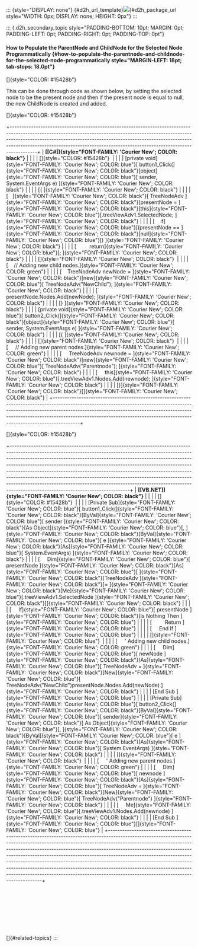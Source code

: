 ::: {style="DISPLAY: none"}
[](ms-xhelp:///?Id=d2h_url_template){#d2h_url_template}![](!package_url!){#d2h_package_url style="WIDTH: 0px; DISPLAY: none; HEIGHT: 0px"}
:::

::: {.d2h_secondary_topic style="PADDING-BOTTOM: 10pt; MARGIN: 0pt; PADDING-LEFT: 0pt; PADDING-RIGHT: 0pt; PADDING-TOP: 0pt"}
#### How to Populate the ParentNode and ChildNode for the Selected Node Programmatically {#how-to-populate-the-parentnode-and-childnode-for-the-selected-node-programmatically style="MARGIN-LEFT: 18pt; tab-stops: 18.0pt"}

[]{style="COLOR: #15428b"} 

This can be done through code as shown below, by setting the selected node to be the present node and then if the present node is equal to null, the new ChildNode is created and added.

[]{style="COLOR: #15428b"} 

+-----------------------------------------------------------------------------------------------------------------------------------------------------------------------------------------------------------------------------------------------------------------------------------------------------------------------------------+
| **[\[C#\]]{style="FONT-FAMILY: 'Courier New'; COLOR: black"}**                                                                                                                                                                                                                                                                    |
|                                                                                                                                                                                                                                                                                                                                   |
| []{style="COLOR: #15428b"}                                                                                                                                                                                                                                                                                                        |
|                                                                                                                                                                                                                                                                                                                                   |
| [private void]{style="FONT-FAMILY: 'Courier New'; COLOR: blue"}[ button1_Click(]{style="FONT-FAMILY: 'Courier New'; COLOR: black"}[object]{style="FONT-FAMILY: 'Courier New'; COLOR: blue"}[ sender, System.EventArgs e) ]{style="FONT-FAMILY: 'Courier New'; COLOR: black"}                                                      |
|                                                                                                                                                                                                                                                                                                                                   |
| [{ ]{style="FONT-FAMILY: 'Courier New'; COLOR: black"}                                                                                                                                                                                                                                                                            |
|                                                                                                                                                                                                                                                                                                                                   |
| [   ]{style="FONT-FAMILY: 'Courier New'; COLOR: black"}[ TreeNodeAdv ]{style="FONT-FAMILY: 'Courier New'; COLOR: black"}[presentNode = ]{style="FONT-FAMILY: 'Courier New'; COLOR: black"}[this]{style="FONT-FAMILY: 'Courier New'; COLOR: blue"}[.treeViewAdv1.SelectedNode; ]{style="FONT-FAMILY: 'Courier New'; COLOR: black"} |
|                                                                                                                                                                                                                                                                                                                                   |
| [    if]{style="FONT-FAMILY: 'Courier New'; COLOR: blue"}[(presentNode == ]{style="FONT-FAMILY: 'Courier New'; COLOR: black"}[null]{style="FONT-FAMILY: 'Courier New'; COLOR: blue"}[) ]{style="FONT-FAMILY: 'Courier New'; COLOR: black"}                                                                                        |
|                                                                                                                                                                                                                                                                                                                                   |
| [         return]{style="FONT-FAMILY: 'Courier New'; COLOR: blue"}[; ]{style="FONT-FAMILY: 'Courier New'; COLOR: black"}                                                                                                                                                                                                          |
|                                                                                                                                                                                                                                                                                                                                   |
| []{style="FONT-FAMILY: 'Courier New'; COLOR: black"}                                                                                                                                                                                                                                                                              |
|                                                                                                                                                                                                                                                                                                                                   |
| [    // Adding new child nodes.]{style="FONT-FAMILY: 'Courier New'; COLOR: green"}                                                                                                                                                                                                                                                |
|                                                                                                                                                                                                                                                                                                                                   |
| [    TreeNodeAdv newNode = ]{style="FONT-FAMILY: 'Courier New'; COLOR: black"}[new]{style="FONT-FAMILY: 'Courier New'; COLOR: blue"}[ TreeNodeAdv(\"NewChild\"); ]{style="FONT-FAMILY: 'Courier New'; COLOR: black"}                                                                                                              |
|                                                                                                                                                                                                                                                                                                                                   |
| [    presentNode.Nodes.Add(newNode); ]{style="FONT-FAMILY: 'Courier New'; COLOR: black"}                                                                                                                                                                                                                                          |
|                                                                                                                                                                                                                                                                                                                                   |
| [} ]{style="FONT-FAMILY: 'Courier New'; COLOR: black"}                                                                                                                                                                                                                                                                            |
|                                                                                                                                                                                                                                                                                                                                   |
| [private void]{style="FONT-FAMILY: 'Courier New'; COLOR: blue"}[ button2_Click(]{style="FONT-FAMILY: 'Courier New'; COLOR: black"}[object]{style="FONT-FAMILY: 'Courier New'; COLOR: blue"}[ sender, System.EventArgs e) ]{style="FONT-FAMILY: 'Courier New'; COLOR: black"}                                                      |
|                                                                                                                                                                                                                                                                                                                                   |
| [{ ]{style="FONT-FAMILY: 'Courier New'; COLOR: black"}                                                                                                                                                                                                                                                                            |
|                                                                                                                                                                                                                                                                                                                                   |
| []{style="FONT-FAMILY: 'Courier New'; COLOR: black"}                                                                                                                                                                                                                                                                              |
|                                                                                                                                                                                                                                                                                                                                   |
| [     // Adding new parent nodes.]{style="FONT-FAMILY: 'Courier New'; COLOR: green"}                                                                                                                                                                                                                                              |
|                                                                                                                                                                                                                                                                                                                                   |
| [     TreeNodeAdv newnode = ]{style="FONT-FAMILY: 'Courier New'; COLOR: black"}[new]{style="FONT-FAMILY: 'Courier New'; COLOR: blue"}[ TreeNodeAdv(\"Parentnode\"); ]{style="FONT-FAMILY: 'Courier New'; COLOR: black"}                                                                                                           |
|                                                                                                                                                                                                                                                                                                                                   |
| [     this]{style="FONT-FAMILY: 'Courier New'; COLOR: blue"}[.treeViewAdv1.Nodes.Add(newnode); ]{style="FONT-FAMILY: 'Courier New'; COLOR: black"}                                                                                                                                                                                |
|                                                                                                                                                                                                                                                                                                                                   |
| [}]{style="FONT-FAMILY: 'Courier New'; COLOR: black"}[]{style="FONT-FAMILY: 'Courier New'; COLOR: black"}                                                                                                                                                                                                                         |
+-----------------------------------------------------------------------------------------------------------------------------------------------------------------------------------------------------------------------------------------------------------------------------------------------------------------------------------+

[]{style="COLOR: #15428b"} 

+--------------------------------------------------------------------------------------------------------------------------------------------------------------------------------------------------------------------------------------------------------------------------------------------------------------------------------------------------------------------------------------------------------------------------------------------------------------------------------------------------------------------------------------------------------------------------------------------------------------------+
| **[\[VB.NET\]]{style="FONT-FAMILY: 'Courier New'; COLOR: black"}**                                                                                                                                                                                                                                                                                                                                                                                                                                                                                                                                                 |
|                                                                                                                                                                                                                                                                                                                                                                                                                                                                                                                                                                                                                    |
| []{style="COLOR: #15428b"}                                                                                                                                                                                                                                                                                                                                                                                                                                                                                                                                                                                         |
|                                                                                                                                                                                                                                                                                                                                                                                                                                                                                                                                                                                                                    |
| [Private Sub]{style="FONT-FAMILY: 'Courier New'; COLOR: blue"}[ button1_Click(]{style="FONT-FAMILY: 'Courier New'; COLOR: black"}[ByVal]{style="FONT-FAMILY: 'Courier New'; COLOR: blue"}[ sender ]{style="FONT-FAMILY: 'Courier New'; COLOR: black"}[As Object]{style="FONT-FAMILY: 'Courier New'; COLOR: blue"}[, ]{style="FONT-FAMILY: 'Courier New'; COLOR: black"}[ByVal]{style="FONT-FAMILY: 'Courier New'; COLOR: blue"}[ e ]{style="FONT-FAMILY: 'Courier New'; COLOR: black"}[As]{style="FONT-FAMILY: 'Courier New'; COLOR: blue"}[ System.EventArgs) ]{style="FONT-FAMILY: 'Courier New'; COLOR: black"} |
|                                                                                                                                                                                                                                                                                                                                                                                                                                                                                                                                                                                                                    |
| [     Dim]{style="FONT-FAMILY: 'Courier New'; COLOR: blue"}[ presentNode ]{style="FONT-FAMILY: 'Courier New'; COLOR: black"}[As]{style="FONT-FAMILY: 'Courier New'; COLOR: blue"}[ ]{style="FONT-FAMILY: 'Courier New'; COLOR: black"}[TreeNodeAdv ]{style="FONT-FAMILY: 'Courier New'; COLOR: black"}[= ]{style="FONT-FAMILY: 'Courier New'; COLOR: black"}[Me]{style="FONT-FAMILY: 'Courier New'; COLOR: blue"}[.treeViewAdv1.SelectedNode ]{style="FONT-FAMILY: 'Courier New'; COLOR: black"}[]{style="FONT-FAMILY: 'Courier New'; COLOR: black"}                                                               |
|                                                                                                                                                                                                                                                                                                                                                                                                                                                                                                                                                                                                                    |
| [     If]{style="FONT-FAMILY: 'Courier New'; COLOR: blue"}[ presentNode ]{style="FONT-FAMILY: 'Courier New'; COLOR: black"}[Is Nothing Then ]{style="FONT-FAMILY: 'Courier New'; COLOR: blue"}                                                                                                                                                                                                                                                                                                                                                                                                                     |
|                                                                                                                                                                                                                                                                                                                                                                                                                                                                                                                                                                                                                    |
| [         Return ]{style="FONT-FAMILY: 'Courier New'; COLOR: blue"}                                                                                                                                                                                                                                                                                                                                                                                                                                                                                                                                                |
|                                                                                                                                                                                                                                                                                                                                                                                                                                                                                                                                                                                                                    |
| [     End If ]{style="FONT-FAMILY: 'Courier New'; COLOR: blue"}                                                                                                                                                                                                                                                                                                                                                                                                                                                                                                                                                    |
|                                                                                                                                                                                                                                                                                                                                                                                                                                                                                                                                                                                                                    |
| []{style="FONT-FAMILY: 'Courier New'; COLOR: blue"}                                                                                                                                                                                                                                                                                                                                                                                                                                                                                                                                                                |
|                                                                                                                                                                                                                                                                                                                                                                                                                                                                                                                                                                                                                    |
| [     \' Adding new child nodes.]{style="FONT-FAMILY: 'Courier New'; COLOR: green"}                                                                                                                                                                                                                                                                                                                                                                                                                                                                                                                                |
|                                                                                                                                                                                                                                                                                                                                                                                                                                                                                                                                                                                                                    |
| [     Dim]{style="FONT-FAMILY: 'Courier New'; COLOR: blue"}[ newNode ]{style="FONT-FAMILY: 'Courier New'; COLOR: black"}[As]{style="FONT-FAMILY: 'Courier New'; COLOR: blue"}[ TreeNodeAdv = ]{style="FONT-FAMILY: 'Courier New'; COLOR: black"}[New]{style="FONT-FAMILY: 'Courier New'; COLOR: blue"}[ TreeNodeAdv(\"NewChild\")presentNode.Nodes.Add(newNode) ]{style="FONT-FAMILY: 'Courier New'; COLOR: black"}                                                                                                                                                                                                |
|                                                                                                                                                                                                                                                                                                                                                                                                                                                                                                                                                                                                                    |
| [End Sub ]{style="FONT-FAMILY: 'Courier New'; COLOR: blue"}                                                                                                                                                                                                                                                                                                                                                                                                                                                                                                                                                        |
|                                                                                                                                                                                                                                                                                                                                                                                                                                                                                                                                                                                                                    |
| [Private Sub]{style="FONT-FAMILY: 'Courier New'; COLOR: blue"}[ button2_Click(]{style="FONT-FAMILY: 'Courier New'; COLOR: black"}[ByVal]{style="FONT-FAMILY: 'Courier New'; COLOR: blue"}[ sender]{style="FONT-FAMILY: 'Courier New'; COLOR: black"}[ As Object]{style="FONT-FAMILY: 'Courier New'; COLOR: blue"}[, ]{style="FONT-FAMILY: 'Courier New'; COLOR: black"}[ByVal]{style="FONT-FAMILY: 'Courier New'; COLOR: blue"}[ e ]{style="FONT-FAMILY: 'Courier New'; COLOR: black"}[As]{style="FONT-FAMILY: 'Courier New'; COLOR: blue"}[ System.EventArgs) ]{style="FONT-FAMILY: 'Courier New'; COLOR: black"} |
|                                                                                                                                                                                                                                                                                                                                                                                                                                                                                                                                                                                                                    |
| []{style="FONT-FAMILY: 'Courier New'; COLOR: black"}                                                                                                                                                                                                                                                                                                                                                                                                                                                                                                                                                               |
|                                                                                                                                                                                                                                                                                                                                                                                                                                                                                                                                                                                                                    |
| [     \' Adding new parent nodes.]{style="FONT-FAMILY: 'Courier New'; COLOR: green"}                                                                                                                                                                                                                                                                                                                                                                                                                                                                                                                               |
|                                                                                                                                                                                                                                                                                                                                                                                                                                                                                                                                                                                                                    |
| [     Dim]{style="FONT-FAMILY: 'Courier New'; COLOR: blue"}[ newnode ]{style="FONT-FAMILY: 'Courier New'; COLOR: black"}[As]{style="FONT-FAMILY: 'Courier New'; COLOR: blue"}[ TreeNodeAdv = ]{style="FONT-FAMILY: 'Courier New'; COLOR: black"}[New]{style="FONT-FAMILY: 'Courier New'; COLOR: blue"}[ TreeNodeAdv(\"Parentnode\") ]{style="FONT-FAMILY: 'Courier New'; COLOR: black"}                                                                                                                                                                                                                            |
|                                                                                                                                                                                                                                                                                                                                                                                                                                                                                                                                                                                                                    |
| [     Me]{style="FONT-FAMILY: 'Courier New'; COLOR: blue"}[.treeViewAdv1.Nodes.Add(newnode) ]{style="FONT-FAMILY: 'Courier New'; COLOR: black"}                                                                                                                                                                                                                                                                                                                                                                                                                                                                    |
|                                                                                                                                                                                                                                                                                                                                                                                                                                                                                                                                                                                                                    |
| [End Sub ]{style="FONT-FAMILY: 'Courier New'; COLOR: blue"}[]{style="FONT-FAMILY: 'Courier New'; COLOR: blue"}                                                                                                                                                                                                                                                                                                                                                                                                                                                                                                     |
+--------------------------------------------------------------------------------------------------------------------------------------------------------------------------------------------------------------------------------------------------------------------------------------------------------------------------------------------------------------------------------------------------------------------------------------------------------------------------------------------------------------------------------------------------------------------------------------------------------------------+

 

 

 

 

[]{#related-topics}
:::
